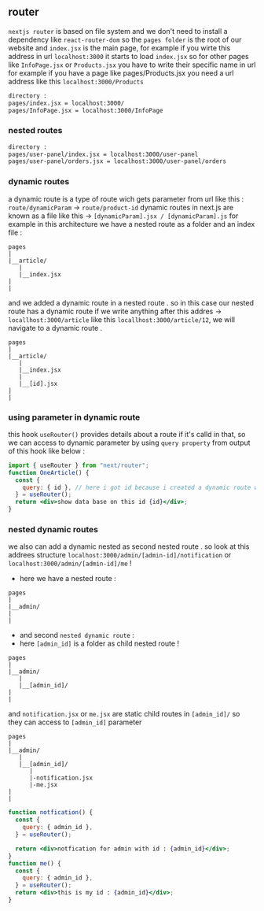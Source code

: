## router

`nextjs router` is based on file system and we don't need to install a dependency like `react-router-dom` so the `pages folder` is the root of our website and `index.jsx` is the main page, for example if you wirte this address in url `localhost:3000` it starts to load `index.jsx` so for other pages like `InfoPage.jsx` or `Products.jsx` you have to write their specific name in url for example if you have a page like pages/Products.jsx you need a url address like this `localhost:3000/Products`

```bash
directory :
pages/index.jsx = localhost:3000/
pages/InfoPage.jsx = localhost:3000/InfoPage
```

### nested routes

```bash
directory :
pages/user-panel/index.jsx = localhost:3000/user-panel
pages/user-panel/orders.jsx = localhost:3000/user-panel/orders
```

### dynamic routes

a dynamic route is a type of route wich gets parameter from url like this : `route/dynamicParam` -> `route/product-id`
dynamic routes in next.js are known as a file like this -> `[dynamicParam].jsx / [dynamicParam].js`
for example in this architecture we have a nested route as a folder and an index file :

```
pages
|
|__article/
   |
   |__index.jsx
|
|
```

and we added a dynamic route in a nested route .
so in this case our nested route has a dynamic route if we write anything after this addres -> `locallhost:3000/article` like this `locallhost:3000/article/12`, we will navigate to a dynamic route .

```
pages
|
|__article/
   |
   |__index.jsx
   |
   |__[id].jsx
|
|
```

### using parameter in dynamic route

this hook `useRouter()` provides details about a route if it's calld in that, so we can access to dynamic parameter by using `query property` from output of this hook like below :

```jsx
import { useRouter } from "next/router";
function OneArticle() {
  const {
    query: { id }, // here i got id because i created a dynamic route with a (id parameter) like this [id].js
  } = useRouter();
  return <div>show data base on this id {id}</div>;
}
```

### nested dynamic routes

we also can add a dynamic nested as second nested route  .
so look at this addrees structure `localhost:3000/admin/[admin-id]/notification` or `localhost:3000/admin/[admin-id]/me` !

- here we have a nested route :

```
pages
|
|__admin/
|
|
```

- and second `nested dynamic route` :
- here `[admin_id]` is a folder as child nested route !

```
pages
|
|__admin/
   |
   |__[admin_id]/
|
|
```

and `notification.jsx` or `me.jsx` are static child routes in `[admin_id]/` so they can access to `[admin_id]` parameter

```
pages
|
|__admin/
   |
   |__[admin_id]/
      |
      |-notification.jsx
      |-me.jsx
|
|
```

```jsx
function notfication() {
  const {
    query: { admin_id },
  } = useRouter();

  return <div>notfication for admin with id : {admin_id}</div>;
}
function me() {
  const {
    query: { admin_id },
  } = useRouter();
  return <div>this is my id : {admin_id}</div>;
}
```
